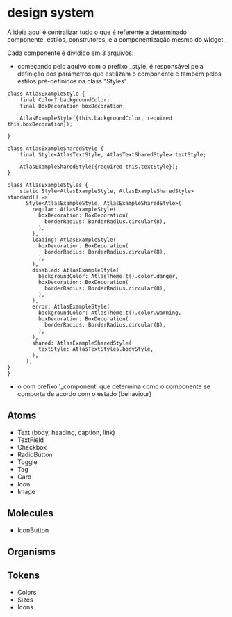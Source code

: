 # design system

A ideia aqui é centralizar tudo o que é referente a determinado componente, estilos, construtores, e a componentização mesmo do widget.

Cada componente é dividido em 3 arquivos:

- começando pelo aquivo com o prefixo _style, é responsável pela definição dos parâmetros que estilizam o componente e também pelos estilos pré-definidos na class "Styles".

```
class AtlasExampleStyle {
    final Color? backgroundColor;
    final BoxDecoration boxDecoration;

    AtlasExampleStyle({this.backgroundColor, required this.boxDecoration});

}

class AtlasExampleSharedStyle {
    final Style<AtlasTextStyle, AtlasTextSharedStyle> textStyle;

    AtlasExampleSharedStyle({required this.textStyle});
}

class AtlasExampleStyles {
    static Style<AtlasExampleStyle, AtlasExampleSharedStyle> standard() =>
      Style<AtlasExampleStyle, AtlasExampleSharedStyle>(
        regular: AtlasExampleStyle(
          boxDecoration: BoxDecoration(
            borderRadius: BorderRadius.circular(8),
          ),
        ),
        loading: AtlasExampleStyle(
          boxDecoration: BoxDecoration(
            borderRadius: BorderRadius.circular(8),
          ),
        ),
        disabled: AtlasExampleStyle(
          backgroundColor: AtlasTheme.t().color.danger,
          boxDecoration: BoxDecoration(
            borderRadius: BorderRadius.circular(8),
          ),
        ),
        error: AtlasExampleStyle(
          backgroundColor: AtlasTheme.t().color.warning,
          boxDecoration: BoxDecoration(
            borderRadius: BorderRadius.circular(8),
          ),
        ),
        shared: AtlasExampleSharedStyle(
          textStyle: AtlasTextStyles.bodyStyle,
        ),
      );
}
}

```

- o com prefixo '_component' que determina como o componente se comporta de acordo com o estado (behaviour)



## Atoms
- Text (body, heading, caption, link)
- TextField
- Checkbox
- RadioButton
- Toggle
- Tag
- Card
- Icon
- Image

## Molecules

- IconButton

## Organisms

## Tokens
- Colors
- Sizes
- Icons